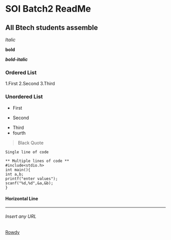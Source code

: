 # SOI Batch2 ReadMe
## All Btech students assemble

*Italic*

**bold**

***bold-italic***

### Ordered List
1.First
2.Second
3.Third

### Unordered List
- First
+ Second
- Third
- fourth

> Black Quote

`Single line of code`
```
** Multiple lines of code **
#include<stdio.h>
int main(){
int a,b;
printf("enter values");
scanf("%d,%d",&a,&b);
}
```
#### Horizontal Line
----

###### Insert any URL
[Rowdy](google.com)
